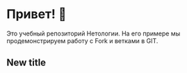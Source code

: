 # Привет! 👋

Это учебный репозиторий Нетологии. На его примере мы продемонстрируем работу с Fork и ветками
в GIT.

## New title